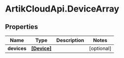 # ArtikCloudApi.DeviceArray

## Properties
Name | Type | Description | Notes
------------ | ------------- | ------------- | -------------
**devices** | [**[Device]**](Device.md) |  | [optional] 


